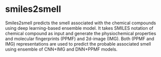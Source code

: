 # smiles2smell
Smiles2smell predicts the smell associated with the chemical compounds using deep learning-based ensemble model. It takes SMILES notation of chemical compound as input and generate the physiochemical properties and molecular fingerprints (PPMF) and 2d-image (IMG). Both (PPMF and IMG) representations are used to predict the probable associated smell using ensemble of CNN+IMG and DNN+PPMF models. 
